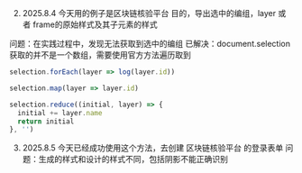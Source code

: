 


2. 2025.8.4
今天用的例子是区块链核验平台
目的，导出选中的编组，layer 或者 frame的原始样式及其子元素的样式

问题：在实践过程中，发现无法获取到选中的编组
已解决：document.selection获取的并不是一个数组，需要使用官方方法遍历取到
```js
selection.forEach(layer => log(layer.id))

selection.map(layer => layer.id)

selection.reduce((initial, layer) => {
  initial += layer.name
  return initial
}, '')
```


3. 2025.8.5
今天已经成功使用这个方法，去创建 区块链核验平台 的登录表单
问题：生成的样式和设计的样式不同，包括阴影不能正确识别